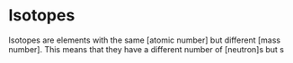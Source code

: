# Isotopes

Isotopes are elements with the same [atomic number] but different [mass number]. This means that they have a different number of [neutron]s but s